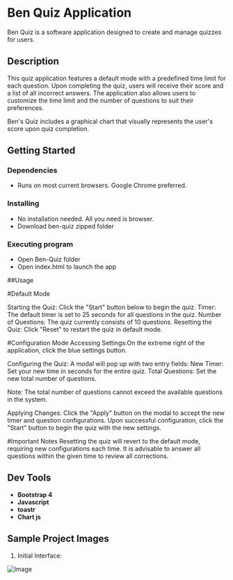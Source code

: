 # Ben Quiz Application

Ben Quiz is a software application designed to create and manage quizzes for users.

## Description

This quiz application features a default mode with a predefined time limit for each question. Upon completing the quiz, users will receive their score and a list of all incorrect answers. The application also allows users to customize the time limit and the number of questions to suit their preferences.

Ben's Quiz includes a graphical chart that visually represents the user's score upon quiz completion.

## Getting Started

### Dependencies

* Runs on most current browsers. Google Chrome preferred.

### Installing

* No installation needed. All you need is browser.
* Download ben-quiz zipped folder

### Executing program

* Open Ben-Quiz folder
* Open index.html to launch the app

##Usage

#Default Mode

Starting the Quiz: Click the "Start" button below to begin the quiz.
Timer: The default timer is set to 25 seconds for all questions in the quiz.
Number of Questions: The quiz currently consists of 10 questions.
Resetting the Quiz: Click "Reset" to restart the quiz in default mode.

#Configuration Mode
Accessing Settings:On the extreme right of the application, click the blue settings button.

Configuring the Quiz: A modal will pop up with two entry fields:
New Timer: Set your new time in seconds for the entire quiz.
Total Questions: Set the new total number of questions.

Note: The total number of questions cannot exceed the available questions in the system.

Applying Changes: Click the "Apply" button on the modal to accept the new timer and question configurations.
Upon successful configuration, click the "Start" button to begin the quiz with the new settings.

#Important Notes
Resetting the quiz will revert to the default mode, requiring new configurations each time.
It is advisable to answer all questions within the given time to review all corrections.

## Dev Tools
* **Bootstrap 4**
* **Javascript**
* **toastr** 
* **Chart js**



## Sample Project Images
1. Initial Interface: 

![Image](https://github.com/user-attachments/assets/38ab57dd-3c65-42db-bca2-46c9c7609e9a)







